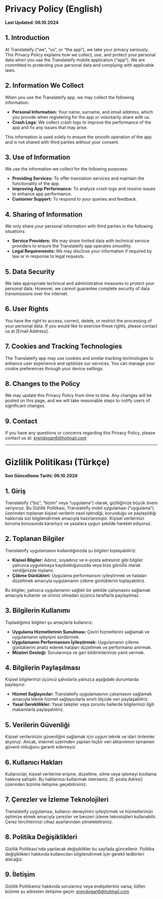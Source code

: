 # Privacy Policy (English)

**Last Updated: 06.10.2024**

## 1. Introduction
At Translateify (“we”, “us”, or “the app”), we take your privacy seriously. This Privacy Policy explains how we collect, use, and protect your personal data when you use the Translateify mobile application (“app”). We are committed to protecting your personal data and complying with applicable laws.

## 2. Information We Collect
When you use the Translateify app, we may collect the following information:

- **Personal Information:** Your name, surname, and email address, which you provide when registering for the app or voluntarily share with us.
- **Crash Logs:** We collect crash logs to improve the performance of the app and fix any issues that may arise.

This information is used solely to ensure the smooth operation of the app and is not shared with third parties without your consent.

## 3. Use of Information
We use the information we collect for the following purposes:
- **Providing Services:** To offer translation services and maintain the functionality of the app.
- **Improving App Performance:** To analyze crash logs and resolve issues to enhance app performance.
- **Customer Support:** To respond to your queries and feedback.

## 4. Sharing of Information
We only share your personal information with third parties in the following situations:
- **Service Providers:** We may share limited data with technical service providers to ensure the Translateify app operates smoothly.
- **Legal Requirements:** We may disclose your information if required by law or in response to legal requests.

## 5. Data Security
We take appropriate technical and administrative measures to protect your personal data. However, we cannot guarantee complete security of data transmissions over the internet.

## 6. User Rights
You have the right to access, correct, delete, or restrict the processing of your personal data. If you would like to exercise these rights, please contact us at [Email Address].

## 7. Cookies and Tracking Technologies
The Translateify app may use cookies and similar tracking technologies to enhance user experience and optimize our services. You can manage your cookie preferences through your device settings.

## 8. Changes to the Policy
We may update this Privacy Policy from time to time. Any changes will be posted on this page, and we will take reasonable steps to notify users of significant changes.

## 9. Contact
If you have any questions or concerns regarding this Privacy Policy, please contact us at: erendogan6@hotmail.com

---

# Gizlilik Politikası (Türkçe)

**Son Güncelleme Tarihi: 06.10.2024**

## 1. Giriş
Translateify (“biz”, “bizim” veya “uygulama”) olarak, gizliliğinize büyük önem veriyoruz. Bu Gizlilik Politikası, Translateify mobil uygulaması (“uygulama”) üzerinden toplanan kişisel verilerin nasıl işlendiği, korunduğu ve paylaşıldığı hakkında sizi bilgilendirmek amacıyla hazırlanmıştır. Kişisel verilerinizi koruma konusunda kararlıyız ve yasalara uygun şekilde hareket ediyoruz.

## 2. Toplanan Bilgiler
Translateify uygulamasını kullandığınızda şu bilgileri toplayabiliriz:

- **Kişisel Bilgiler:** Adınız, soyadınız ve e-posta adresiniz gibi bilgiler yalnızca uygulamaya kaydolduğunuzda veya bize gönüllü olarak verdiğinizde toplanır.
- **Çökme Günlükleri:** Uygulama performansını iyileştirmek ve hataları düzeltmek amacıyla uygulamanın çökme günlüklerini toplayabiliriz.
  
Bu bilgiler, yalnızca uygulamanın sağlıklı bir şekilde çalışmasını sağlamak amacıyla kullanılır ve izniniz olmadan üçüncü taraflarla paylaşılmaz.

## 3. Bilgilerin Kullanımı
Topladığımız bilgileri şu amaçlarla kullanırız:
- **Uygulama Hizmetlerinin Sunulması:** Çeviri hizmetlerini sağlamak ve uygulamanın işleyişini sürdürmek.
- **Uygulamanın Performansını İyileştirmek:** Uygulamanın çökme günlüklerini analiz ederek hataları düzeltmek ve performansı artırmak.
- **Müşteri Desteği:** Sorularınıza ve geri bildirimlerinize yanıt vermek.

## 4. Bilgilerin Paylaşılması
Kişisel bilgilerinizi üçüncü şahıslarla yalnızca aşağıdaki durumlarda paylaşırız:
- **Hizmet Sağlayıcılar:** Translateify uygulamasının çalışmasını sağlamak amacıyla teknik hizmet sağlayıcılarla sınırlı ölçüde veri paylaşabiliriz.
- **Yasal Gereklilikler:** Yasal talepler veya zorunlu hallerde bilgilerinizi ilgili makamlarla paylaşabiliriz.

## 5. Verilerin Güvenliği
Kişisel verilerinizin güvenliğini sağlamak için uygun teknik ve idari önlemler alıyoruz. Ancak, internet üzerinden yapılan hiçbir veri aktarımının tamamen güvenli olduğunu garanti edemeyiz.

## 6. Kullanıcı Hakları
Kullanıcılar, kişisel verilerine erişme, düzeltme, silme veya işlemeyi kısıtlama hakkına sahiptir. Bu haklarınızı kullanmak isterseniz, [E-posta Adresi] üzerinden bizimle iletişime geçebilirsiniz.

## 7. Çerezler ve İzleme Teknolojileri
Translateify uygulaması, kullanıcı deneyimini iyileştirmek ve hizmetlerimizi optimize etmek amacıyla çerezler ve benzeri izleme teknolojileri kullanabilir. Çerez tercihlerinizi cihaz ayarlarından yönetebilirsiniz.

## 8. Politika Değişiklikleri
Gizlilik Politikası'nda yapılacak değişiklikler bu sayfada güncellenir. Politika değişiklikleri hakkında kullanıcıları bilgilendirmek için gerekli tedbirleri alacağız.

## 9. İletişim
Gizlilik Politikamız hakkında sorularınız veya endişeleriniz varsa, lütfen bizimle şu adresten iletişime geçin: erendogan6@hotmail.com

